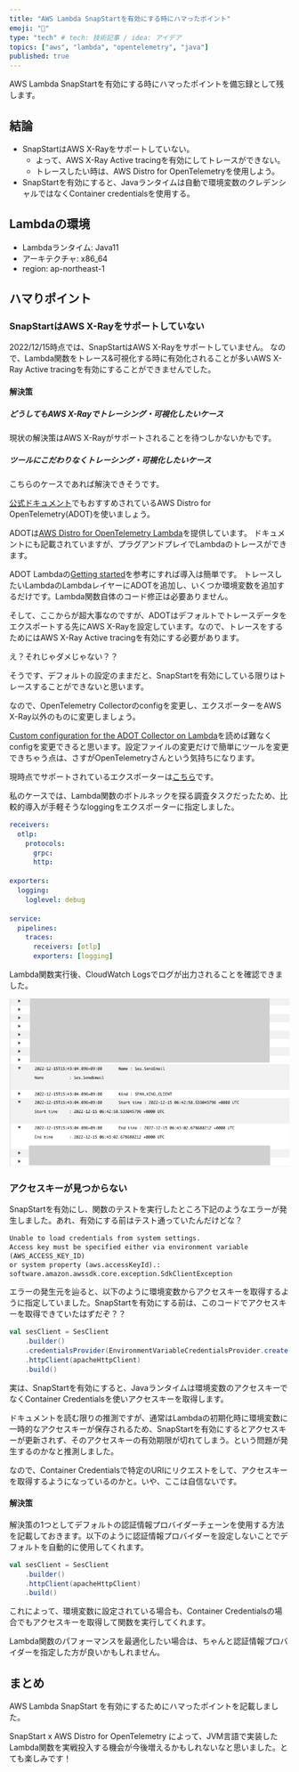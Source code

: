 ```yaml
---
title: "AWS Lambda SnapStartを有効にする時にハマったポイント"
emoji: "👏"
type: "tech" # tech: 技術記事 / idea: アイデア
topics: ["aws", "lambda", "opentelemetry", "java"]
published: true
---
```


AWS Lambda SnapStartを有効にする時にハマったポイントを備忘録として残します。

## 結論
- SnapStartはAWS X-Rayをサポートしていない。
  - よって、AWS X-Ray Active tracingを有効にしてトレースができない。
  - トレースしたい時は、AWS Distro for OpenTelemetryを使用しよう。
- SnapStartを有効にすると、Javaランタイムは自動で環境変数のクレデンシャルではなくContainer credentialsを使用する。

## Lambdaの環境
- Lambdaランタイム: Java11
- アーキテクチャ: x86_64
- region: ap-northeast-1

## ハマりポイント
### SnapStartはAWS X-Rayをサポートしていない
2022/12/15時点では、SnapStartはAWS X-Rayをサポートしていません。
なので、Lambda関数をトレース&可視化する時に有効化されることが多いAWS X-Ray Active tracingを有効にすることができませんでした。

#### 解決策
##### どうしてもAWS X-Rayでトレーシング・可視化したいケース
現状の解決策はAWS X-Rayがサポートされることを待つしかないかもです。

##### ツールにこだわりなくトレーシング・可視化したいケース
こちらのケースであれば解決できそうです。

[公式ドキュメント](https://docs.aws.amazon.com/lambda/latest/dg/java-tracing.html)でもおすすめされているAWS Distro for OpenTelemetry(ADOT)を使いましょう。

ADOTは[AWS Distro for OpenTelemetry Lambda](https://aws-otel.github.io/docs/getting-started/lambda)を提供しています。
ドキュメントにも記載されていますが、プラグアンドプレイでLambdaのトレースができます。

ADOT Lambdaの[Getting started](https://aws-otel.github.io/docs/getting-started/lambda#getting-started-with-aws-lambda-layers)を参考にすれば導入は簡単です。
トレースしたいLambdaのLambdaレイヤーにADOTを追加し、いくつか環境変数を追加するだけです。Lambda関数自体のコード修正は必要ありません。

そして、ここからが超大事なのですが、ADOTはデフォルトでトレースデータをエクスポートする先にAWS X-Rayを設定しています。なので、トレースをするためにはAWS X-Ray Active tracingを有効にする必要があります。

え？それじゃダメじゃない？？

そうです、デフォルトの設定のままだと、SnapStartを有効にしている限りはトレースすることができないと思います。

なので、OpenTelemetry Collectorのconfigを変更し、エクスポーターをAWS X-Ray以外のものに変更しましょう。

[Custom configuration for the ADOT Collector on Lambda](https://aws-otel.github.io/docs/getting-started/lambda#custom-configuration-for-the-adot-collector-on-lambda)を読めば難なくconfigを変更できると思います。設定ファイルの変更だけで簡単にツールを変更できちゃう点は、さすがOpenTelemetryさんという気持ちになります。

現時点でサポートされているエクスポーターは[こちら](https://github.com/aws-observability/aws-otel-lambda#adot-lambda-layer-available-components)です。

私のケースでは、Lambda関数のボトルネックを探る調査タスクだったため、比較的導入が手軽そうなloggingをエクスポーターに指定しました。
```yaml:collector.yaml
receivers:
  otlp:
    protocols:
      grpc:
      http:

exporters:
  logging:
    loglevel: debug

service:
  pipelines:
    traces:
      receivers: [otlp]
      exporters: [logging]
```

Lambda関数実行後、CloudWatch Logsでログが出力されることを確認できました。

![](/images/adot-logging.png)

### アクセスキーが見つからない
SnapStartを有効にし、関数のテストを実行したところ下記のようなエラーが発生しました。あれ、有効にする前はテスト通っていたんだけどな？
```
Unable to load credentials from system settings.
Access key must be specified either via environment variable (AWS_ACCESS_KEY_ID)
or system property (aws.accessKeyId).:
software.amazon.awssdk.core.exception.SdkClientException
```

エラーの発生元を辿ると、以下のように環境変数からアクセスキーを取得するように指定していました。SnapStartを有効にする前は、このコードでアクセスキーを取得できていたはずだぞ？？

```scala
val sesClient = SesClient
    .builder()
    .credentialsProvider(EnvironmentVariableCredentialsProvider.create())
    .httpClient(apacheHttpClient)
    .build()
```

実は、SnapStartを有効にすると、Javaランタイムは環境変数のアクセスキーでなくContainer Credentialsを使いアクセスキーを取得します。

ドキュメントを読む限りの推測ですが、通常はLambdaの初期化時に環境変数に一時的なアクセスキーが保存されるため、SnapStartを有効にするとアクセスキーが更新されず、そのアクセスキーの有効期限が切れてしまう。という問題が発生するのかなと推測しました。

なので、Container Credentialsで特定のURIにリクエストをして、アクセスキーを取得するようになっているのかと。いや、ここは自信ないです。

#### 解決策
解決策の1つとしてデフォルトの認証情報プロバイダーチェーンを使用する方法を記載しておきます。以下のように認証情報プロバイダーを設定しないことでデフォルトを自動的に使用してくれます。

```scala
val sesClient = SesClient
    .builder()
    .httpClient(apacheHttpClient)
    .build()
```

これによって、環境変数に設定されている場合も、Container Credentialsの場合でもアクセスキーを取得して関数を実行してくれます。

Lambda関数のパフォーマンスを最適化したい場合は、ちゃんと認証情報プロバイダーを指定した方が良いかもしれません。


## まとめ
AWS Lambda SnapStart を有効にするためにハマったポイントを記載しました。

SnapStart x AWS Distro for OpenTelemetry によって、JVM言語で実装したLambda関数を実戦投入する機会が今後増えるかもしれないなと思いました。とても楽しみです！